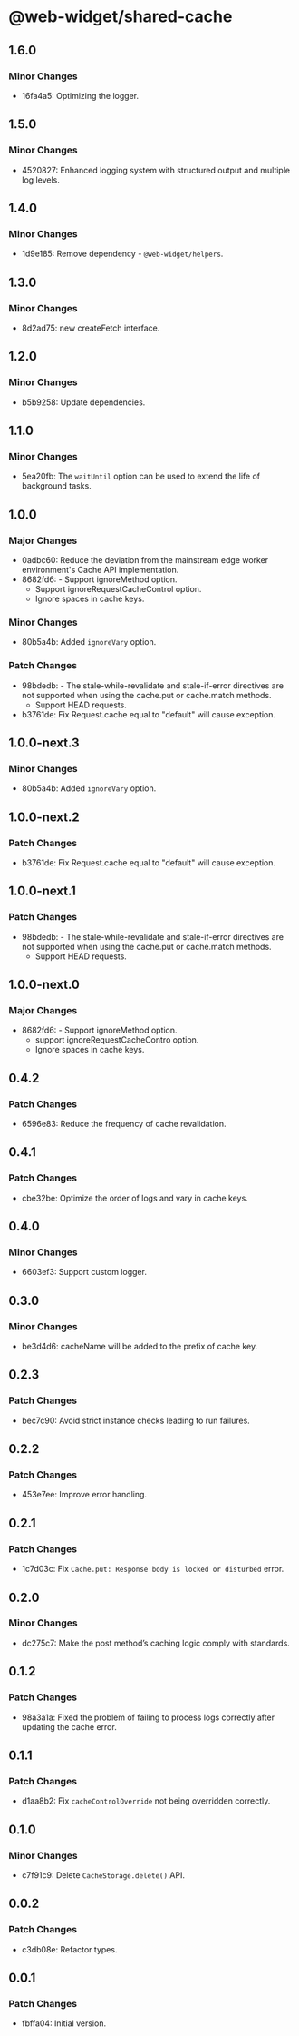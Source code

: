 # @web-widget/shared-cache

## 1.6.0

### Minor Changes

- 16fa4a5: Optimizing the logger.

## 1.5.0

### Minor Changes

- 4520827: Enhanced logging system with structured output and multiple log levels.

## 1.4.0

### Minor Changes

- 1d9e185: Remove dependency - `@web-widget/helpers`.

## 1.3.0

### Minor Changes

- 8d2ad75: new createFetch interface.

## 1.2.0

### Minor Changes

- b5b9258: Update dependencies.

## 1.1.0

### Minor Changes

- 5ea20fb: The `waitUntil` option can be used to extend the life of background tasks.

## 1.0.0

### Major Changes

- 0adbc60: Reduce the deviation from the mainstream edge worker environment's Cache API implementation.
- 8682fd6: - Support ignoreMethod option.
  - Support ignoreRequestCacheControl option.
  - Ignore spaces in cache keys.

### Minor Changes

- 80b5a4b: Added `ignoreVary` option.

### Patch Changes

- 98bdedb: - The stale-while-revalidate and stale-if-error directives are not supported when using the cache.put or cache.match methods.
  - Support HEAD requests.
- b3761de: Fix Request.cache equal to "default" will cause exception.

## 1.0.0-next.3

### Minor Changes

- 80b5a4b: Added `ignoreVary` option.

## 1.0.0-next.2

### Patch Changes

- b3761de: Fix Request.cache equal to "default" will cause exception.

## 1.0.0-next.1

### Patch Changes

- 98bdedb: - The stale-while-revalidate and stale-if-error directives are not supported when using the cache.put or cache.match methods.
  - Support HEAD requests.

## 1.0.0-next.0

### Major Changes

- 8682fd6: - Support ignoreMethod option.
  - support ignoreRequestCacheContro option.
  - Ignore spaces in cache keys.

## 0.4.2

### Patch Changes

- 6596e83: Reduce the frequency of cache revalidation.

## 0.4.1

### Patch Changes

- cbe32be: Optimize the order of logs and vary in cache keys.

## 0.4.0

### Minor Changes

- 6603ef3: Support custom logger.

## 0.3.0

### Minor Changes

- be3d4d6: cacheName will be added to the prefix of cache key.

## 0.2.3

### Patch Changes

- bec7c90: Avoid strict instance checks leading to run failures.

## 0.2.2

### Patch Changes

- 453e7ee: Improve error handling.

## 0.2.1

### Patch Changes

- 1c7d03c: Fix `Cache.put: Response body is locked or disturbed` error.

## 0.2.0

### Minor Changes

- dc275c7: Make the post method’s caching logic comply with standards.

## 0.1.2

### Patch Changes

- 98a3a1a: Fixed the problem of failing to process logs correctly after updating the cache error.

## 0.1.1

### Patch Changes

- d1aa8b2: Fix `cacheControlOverride` not being overridden correctly.

## 0.1.0

### Minor Changes

- c7f91c9: Delete `CacheStorage.delete()` API.

## 0.0.2

### Patch Changes

- c3db08e: Refactor types.

## 0.0.1

### Patch Changes

- fbffa04: Initial version.
